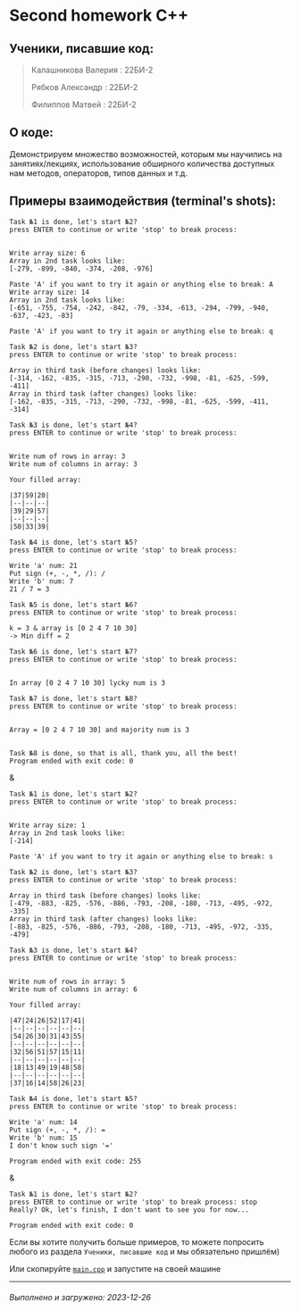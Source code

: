 # Second homework C++

## Ученики, писавшие код:
> Калашникова Валерия : 22БИ-2
>
> Рябков Александр : 22БИ-2
>
> Филиппов Матвей : 22БИ-2

## О коде:
Демонстрируем множество возможностей, которым мы научились на занятиях/лекциях, использование обширного количества доступных нам методов, операторов, типов данных и т.д.

## Примеры взаимодействия (terminal's shots):
```
Task №1 is done, let's start №2?
press ENTER to continue or write 'stop' to break process: 


Write array size: 6
Array in 2nd task looks like:
[-279, -899, -840, -374, -208, -976] 

Paste 'A' if you want to try it again or anything else to break: A
Write array size: 14
Array in 2nd task looks like:
[-651, -755, -754, -242, -842, -79, -334, -613, -294, -799, -940, -637, -423, -83] 

Paste 'A' if you want to try it again or anything else to break: q

Task №2 is done, let's start №3?
press ENTER to continue or write 'stop' to break process: 

Array in third task (before changes) looks like:
[-314, -162, -835, -315, -713, -290, -732, -998, -81, -625, -599, -411] 
Array in third task (after changes) looks like:
[-162, -835, -315, -713, -290, -732, -998, -81, -625, -599, -411, -314] 

Task №3 is done, let's start №4?
press ENTER to continue or write 'stop' to break process: 


Write num of rows in array: 3
Write num of columns in array: 3

Your filled array:

|37|59|20|
|--|--|--|
|39|29|57|
|--|--|--|
|50|33|39|

Task №4 is done, let's start №5?
press ENTER to continue or write 'stop' to break process: 

Write 'a' num: 21
Put sign (+, -, *, /): /
Write 'b' num: 7
21 / 7 = 3

Task №5 is done, let's start №6?
press ENTER to continue or write 'stop' to break process: 

k = 3 & array is [0 2 4 7 10 30]
-> Min diff = 2

Task №6 is done, let's start №7?
press ENTER to continue or write 'stop' to break process: 


In array [0 2 4 7 10 30] lycky num is 3

Task №7 is done, let's start №8?
press ENTER to continue or write 'stop' to break process: 


Array = [0 2 4 7 10 30] and majority num is 3


Task №8 is done, so that is all, thank you, all the best!
Program ended with exit code: 0
```
&
```
Task №1 is done, let's start №2?
press ENTER to continue or write 'stop' to break process: 


Write array size: 1
Array in 2nd task looks like:
[-214] 

Paste 'A' if you want to try it again or anything else to break: s

Task №2 is done, let's start №3?
press ENTER to continue or write 'stop' to break process: 

Array in third task (before changes) looks like:
[-479, -883, -825, -576, -886, -793, -208, -180, -713, -495, -972, -335] 
Array in third task (after changes) looks like:
[-883, -825, -576, -886, -793, -208, -180, -713, -495, -972, -335, -479] 

Task №3 is done, let's start №4?
press ENTER to continue or write 'stop' to break process: 


Write num of rows in array: 5
Write num of columns in array: 6

Your filled array:

|47|24|26|52|17|41|
|--|--|--|--|--|--|
|54|26|30|31|43|55|
|--|--|--|--|--|--|
|32|56|51|57|15|11|
|--|--|--|--|--|--|
|18|13|49|19|48|58|
|--|--|--|--|--|--|
|37|16|14|58|26|23|

Task №4 is done, let's start №5?
press ENTER to continue or write 'stop' to break process: 

Write 'a' num: 14
Put sign (+, -, *, /): =
Write 'b' num: 15
I don't know such sign '='

Program ended with exit code: 255
```
&
```
Task №1 is done, let's start №2?
press ENTER to continue or write 'stop' to break process: stop
Really? Ok, let's finish, I don't want to see you for now...

Program ended with exit code: 0
```
Если вы хотите получить больше примеров, то можете попросить любого из раздела `Ученики, писавшие код` и мы обязательно пришлём)

Или скопируйте [`main.cpp`](https://github.com/MatveyFilippov/Second_CPP_HomeTask/blob/main/main.cpp "файл с кодом дз") и запустите на своей машине
***
###### Выполнено и загружено: 2023-12-26
